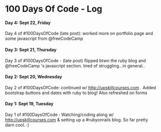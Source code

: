 # 100 Days Of Code - Log

#### Day 4: Sept 22, Friday
Day 4 of #100DaysOfCode (late post): worked more on portfolio page and some javascript from @freeCodeCamp


#### Day 3: Sept 21, Thursday
Day 3 of #100DaysOfCode - (late post) flipped btwn the ruby blog and @freeCodeCamp 's javascript section. tired of struggling...in general..


#### Day 2: Sept 20, Wednesday
Day 2 of #100DaysOfCode: continued w/ http://upskillcourses.com . Added bootstrap buttons and dates with ruby to blog! Also refreshed on forms


#### Day 1: Sept 19, Tuesday
Day 1 of #100DaysOfCode : Watching/coding along w/ http://upskillcourses.com   & setting up a #rubyonrails blog. So far pretty darn cool. :)
